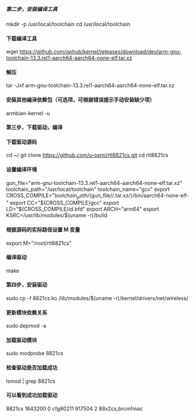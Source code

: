 ##### 第二步，安装编译工具
mkdir -p /usr/local/toolchain
cd /usr/local/toolchain
#### 下载编译工具
wget https://github.com/ophub/kernel/releases/download/dev/arm-gnu-toolchain-13.3.rel1-aarch64-aarch64-none-elf.tar.xz
#### 解压
tar -Jxf arm-gnu-toolchain-13.3.rel1-aarch64-aarch64-none-elf.tar.xz
#### 安装其他编译依赖包（可选项，可根据错误提示手动安装缺少项）
armbian-kernel -u


#### 第三步，下载驱动，编译
#### 下载驱动源码
cd ~/
git clone https://github.com/u-osmi/rtl8821cs.git
cd rtl8821cs
#### 设置编译环境
gun_file="arm-gnu-toolchain-13.3.rel1-aarch64-aarch64-none-elf.tar.xz"
toolchain_path="/usr/local/toolchain"
toolchain_name="gcc"
export CROSS_COMPILE="${toolchain_path}/${gun_file//.tar.xz/}/bin/aarch64-none-elf-"
export CC="${CROSS_COMPILE}gcc"
export LD="${CROSS_COMPILE}ld.bfd"
export ARCH="arm64"
export KSRC=/usr/lib/modules/$(uname -r)/build
#### 根据源码的实际路径设置 M 变量
export M="/root/rtl8821cs"
#### 编译驱动
make


#### 第四步，安装驱动
sudo cp -f 8821cs.ko /lib/modules/$(uname -r)/kernel/drivers/net/wireless/
#### 更新模块依赖关系
sudo depmod -a
#### 加载驱动模块
sudo modprobe 8821cs
#### 检查驱动是否加载成功
lsmod | grep 8821cs
#### 可以看到成功加载驱动
8821cs               1843200  0
cfg80211              917504  2 88x2cs,brcmfmac
